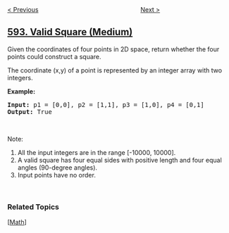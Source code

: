 <!--|This file generated by command(leetcode description); DO NOT EDIT.    |-->
<!--+----------------------------------------------------------------------+-->
<!--|@author    openset <openset.wang@gmail.com>                           |-->
<!--|@link      https://github.com/openset                                 |-->
<!--|@home      https://github.com/tonymontaro/leetcode-hints                        |-->
<!--+----------------------------------------------------------------------+-->

[< Previous](https://github.com/tonymontaro/leetcode-hints/tree/master/problems/fraction-addition-and-subtraction "Fraction Addition and Subtraction")
　　　　　　　　　　　　　　　　
[Next >](https://github.com/tonymontaro/leetcode-hints/tree/master/problems/longest-harmonious-subsequence "Longest Harmonious Subsequence")

## [593. Valid Square (Medium)](https://leetcode.com/problems/valid-square "有效的正方形")

<p>Given the coordinates of four points in 2D space, return whether the four points could construct a square.</p>

<p>The coordinate (x,y) of a point is represented by an integer array with two integers.</p>

<p><b>Example:</b></p>

<pre>
<b>Input:</b> p1 = [0,0], p2 = [1,1], p3 = [1,0], p4 = [0,1]
<b>Output:</b> True
</pre>

<p>&nbsp;</p>

<p>Note:</p>

<ol>
	<li>All the input integers are in the range [-10000, 10000].</li>
	<li>A valid square has four equal sides with positive length and four equal angles (90-degree angles).</li>
	<li>Input points have no order.</li>
</ol>

<p>&nbsp;</p>

### Related Topics
  [[Math](https://github.com/tonymontaro/leetcode-hints/tree/master/tag/math/README.md)]
